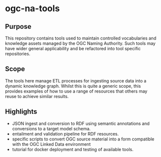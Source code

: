 # ogc-na-tools

## Purpose
This repository contains tools used to maintain controlled vocabularies and knowledge assets managed by the OGC Naming Authority. Such tools may have wider general applicability and be refactored into tool specific repositories.

## Scope
The tools here manage ETL processes for ingesting source data into a dynamic knowledge graph. Whilst this is quite a generic scope, this provides examples of how to use a range of resources that others may reuse to achieve similar results.

## Highlights

* JSON ingest and conversion to RDF using semantic annotations and conversions to a target model schema.
* entailment and validation pipeline for RDF resources.
* specific scripts to convert OGC source material into a form compatible with the OGC Linked Data environment
* tutorial for docker deployment and testing of available tools.


